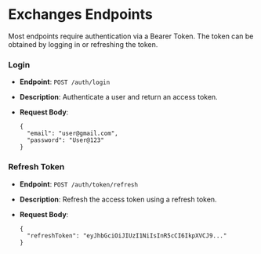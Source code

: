 # Exchanges Endpoints

Most endpoints require authentication via a Bearer Token. The token can be obtained by logging in or refreshing the token.

### Login

- **Endpoint**: `POST /auth/login`
- **Description**: Authenticate a user and return an access token.
- **Request Body**:
    
    ```
    {
      "email": "user@gmail.com",
      "password": "User@123"
    }
    ```
    

### Refresh Token

- **Endpoint**: `POST /auth/token/refresh`
- **Description**: Refresh the access token using a refresh token.
- **Request Body**:
    
    ```
    {
      "refreshToken": "eyJhbGciOiJIUzI1NiIsInR5cCI6IkpXVCJ9..."
    }
    ```